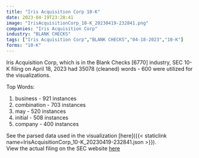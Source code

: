 ```yaml
---
title: "Iris Acquisition Corp 10-K"
date: 2023-04-19T23:28:41
image: "IrisAcquisitionCorp_10-K_20230419-232841.png"
companies: "Iris Acquisition Corp"
industry: "BLANK CHECKS"
tags: ["Iris Acquisition Corp","BLANK CHECKS","04-18-2023","10-K"]
forms: "10-K"
---
```

Iris Acquisition Corp, which is in the Blank Checks [6770] industry, SEC 10-K filing on April 18, 2023 had 35078 (cleaned) words - 600 were utilized for the visualizations.

Top Words:
1. business - 921 instances
2. combination - 703 instances
3. may - 520 instances
4. initial - 508 instances
5. company - 400 instances


See the parsed data used in the visualization [here]({{< staticlink name=IrisAcquisitionCorp_10-K_20230419-232841.json >}}).  
View the actual filing on the SEC website [here](https://www.sec.gov/Archives/edgar/data/1831874/0001410578-23-000725.txt)